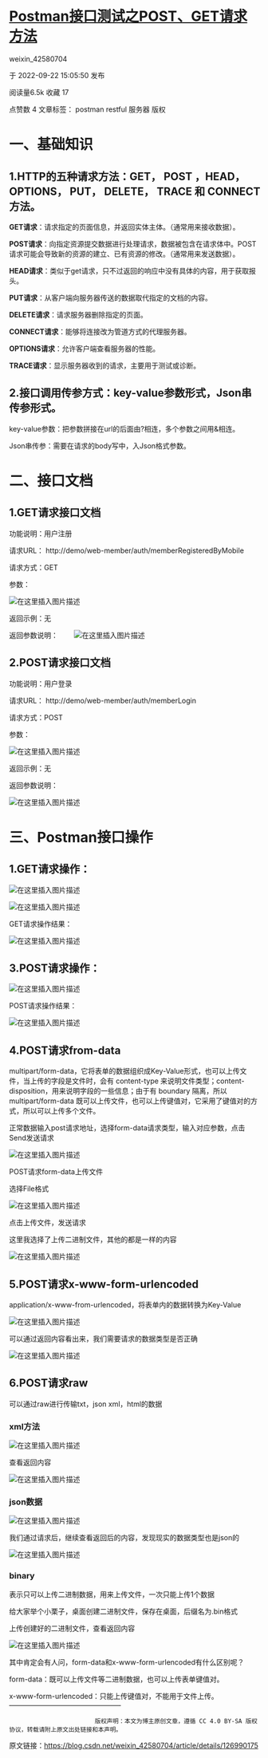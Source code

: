 # [Postman接口测试之POST、GET请求方法](https://blog.csdn.net/weixin_42580704/article/details/126990175)

weixin_42580704

于 2022-09-22 15:05:50 发布

阅读量6.5k
 收藏 17

点赞数 4
文章标签： postman restful 服务器
版权

# 一、基础知识

## 1.HTTP的五种请求方法：GET， POST ，HEAD，OPTIONS， PUT， DELETE， TRACE 和 CONNECT 方法。

**GET请求**：请求指定的页面信息，并返回实体主体。（通常用来接收数据）。

**POST请求**：向指定资源提交数据进行处理请求，数据被包含在请求体中。POST请求可能会导致新的资源的建立、已有资源的修改。（通常用来发送数据）。

**HEAD请求**：类似于get请求，只不过返回的响应中没有具体的内容，用于获取报头。

**PUT请求**：从客户端向服务器传送的数据取代指定的文档的内容。

**DELETE请求**：请求服务器删除指定的页面。

**CONNECT请求**：能够将连接改为管道方式的代理服务器。

**OPTIONS请求**：允许客户端查看服务器的性能。

**TRACE请求**：显示服务器收到的请求，主要用于测试或诊断。


## 2.接口调用传参方式：key-value参数形式，Json串传参形式。

key-value参数：把参数拼接在url的后面由?相连，多个参数之间用&相连。

Json串传参：需要在请求的body写中，入Json格式参数。

# 二、接口文档

## 1.GET请求接口文档

功能说明：用户注册

请求URL： http://demo/web-member/auth/memberRegisteredByMobile

请求方式：GET

参数：

![在这里插入图片描述](https://img-blog.csdnimg.cn/2a2226d916cc4ce09af510600d6ddf48.png)

返回示例：无

返回参数说明：
　　![在这里插入图片描述](https://img-blog.csdnimg.cn/a3c6b9deb8da44d8bb9bcaacaf17c2d3.png)

## 2.POST请求接口文档

功能说明：用户登录

请求URL： http://demo/web-member/auth/memberLogin

请求方式：POST

参数：

![在这里插入图片描述](https://img-blog.csdnimg.cn/c060cd87ce7444d48f06c69c77611c82.png)

返回示例：无

返回参数说明：　

![在这里插入图片描述](https://img-blog.csdnimg.cn/b17e263a9df844c18a466959bc408766.png)

# 三、Postman接口操作

## 1.GET请求操作：

![在这里插入图片描述](https://img-blog.csdnimg.cn/a1d7af278f48482cac20552a0a9eaae5.png)

![在这里插入图片描述](https://img-blog.csdnimg.cn/b5b28150292247929d9c9aa81fcd2128.png)

GET请求操作结果：

![在这里插入图片描述](https://img-blog.csdnimg.cn/38e525fe8ae145fb9c2282d6b46d004f.png)

## 3.POST请求操作：

![在这里插入图片描述](https://img-blog.csdnimg.cn/4ac15afc19aa4906b06931fa6a53d6d8.png)

POST请求操作结果：

![在这里插入图片描述](https://img-blog.csdnimg.cn/c763d413e1894eccb3eeb27f0286b587.png)



## 4.POST请求from-data

multipart/form-data，它将表单的数据组织成Key-Value形式，也可以上传文件，当上传的字段是文件时，会有 content-type 来说明文件类型；content-disposition，用来说明字段的一些信息；由于有 boundary 隔离，所以 multipart/form-data 既可以上传文件，也可以上传键值对，它采用了键值对的方式，所以可以上传多个文件。

正常数据输入post请求地址，选择form-data请求类型，输入对应参数，点击Send发送请求

![在这里插入图片描述](https://img-blog.csdnimg.cn/86a0e32da64e4ea9a44eb69d037607d9.png)

POST请求form-data上传文件

选择File格式

![在这里插入图片描述](https://img-blog.csdnimg.cn/8c87f2e9159648b4af7c085377a57d48.png)

点击上传文件，发送请求

这里我选择了上传二进制文件，其他的都是一样的内容

![在这里插入图片描述](https://img-blog.csdnimg.cn/2c5caaaf907748aba96ea9e5eaf3eeda.png)

## 5.POST请求x-www-form-urlencoded

application/x-www-from-urlencoded，将表单内的数据转换为Key-Value



![在这里插入图片描述](https://img-blog.csdnimg.cn/c7552798c3c04c89ab2fd846e8eeb3f4.png)

可以通过返回内容看出来，我们需要请求的数据类型是否正确

![在这里插入图片描述](https://img-blog.csdnimg.cn/0e09ea25e362496898358c4589eb2d7f.png)

## 6.POST请求raw

可以通过raw进行传输txt，json xml，html的数据

### xml方法

![在这里插入图片描述](https://img-blog.csdnimg.cn/dc95bd083df24a458264574fb9b39203.png)

查看返回内容

![在这里插入图片描述](https://img-blog.csdnimg.cn/d60993370c9a468c973ef6e4b39d742d.png)

### json数据

![在这里插入图片描述](https://img-blog.csdnimg.cn/ee6c48149a9141f8a43253812adb5c22.png)

我们通过请求后，继续查看返回后的内容，发现现实的数据类型也是json的

![在这里插入图片描述](https://img-blog.csdnimg.cn/b257491f49b049a5aa58bf6d92d27d4c.png)

### binary

表示只可以上传二进制数据，用来上传文件，一次只能上传1个数据

给大家举个小栗子，桌面创建二进制文件，保存在桌面，后缀名为.bin格式

上传创建好的二进制文件，查看返回内容

![在这里插入图片描述](https://img-blog.csdnimg.cn/3769bb36b732469ab2bf65e35ba61a9e.png)

其中肯定会有人问，form-data和x-www-form-urlencoded有什么区别呢？

form-data：既可以上传文件等二进制数据，也可以上传表单键值对。

x-www-form-urlencoded：只能上传键值对，不能用于文件上传。
————————————————

                            版权声明：本文为博主原创文章，遵循 CC 4.0 BY-SA 版权协议，转载请附上原文出处链接和本声明。

原文链接：https://blog.csdn.net/weixin_42580704/article/details/126990175